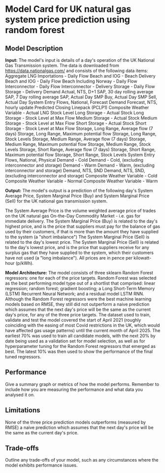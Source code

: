 # Model Card for UK natural gas system price prediction using random forest

## Model Description

**Input:** The model's input is details of a day's operation of the UK National Gas Transmission system. The data is downloaded from https://data.nationalgas.com/ and consists of the following data items:
Aggregate LNG Importations - Daily Flow
Beach and IOG - Beach Delivery
Beach and IOG - Daily Flow
Beach Including Norway - Daily Flow
Interconnector - Daily Flow
Interconnector - Delivery
Storage - Daily Flow
Storage - Delivery
Demand Actual, NTS, D+1
SAP, 30 day rolling average
SAP, 7 Day rolling average
SAP, Actual Day
SMP Buy, Actual Day
SMP Sell, Actual Day
System Entry Flows, National, Forecast
Demand Forecast, NTS, hourly update
Predicted Closing Linepack (PCLP1)
Composite Weather Variable - Actual
LNG Stock Level
Long Storage - Actual Stock
Long Storage - Stock Level at Max Flow
Medium Storage - Actual Stock
Medium Storage - Stock Level at Max Flow
Short Storage - Actual Stock
Short Storage - Stock Level at Max Flow
Storage, Long Range, Average flow (7 days)
Storage, Long Range, Maximum potential flow
Storage, Long Range, Stock Levels
Storage, Medium Range, Average flow (7 days)
Storage, Medium Range, Maximum potential flow
Storage, Medium Range, Stock Levels
Storage, Short Range, Average flow (7 days)
Storage, Short Range, Maximum potential flow
Storage, Short Range, Stock Levels
System Entry Flows, National, Physical
Demand - Cold
Demand - Cold, (excluding interconnector and storage)
Demand - Warm
Demand - Warm, (excluding interconnector and storage)
Demand, NTS, SND
Demand, NTS, SND, (excluding interconnector and storage)
Composite Weather Variable - Cold
Composite Weather Variable - Normal
Composite Weather Variable - Warm

**Output:** The model's output is a prediction of the following day's System Average Price, System Marginal Price (Buy) and System Marginal Price (Sell) for the UK national gas transmission system.

The System Average Price is the volume weighted average price of trades on the UK natural gas On-the-Day Commodity Market - i.e. gas for immediate delivery. The System Marginal Price (Buy) is related to the day's highest price, and is the price that suppliers must pay for the balance of gas used by their customers, if that is more than the amount they have supplied to the system (a "short imbalance") The System Marginal Price (Sell) is related to the day's lowest price. The System Marginal Price (Sell) is related to the day's lowest price, and is the price that suppliers receive for any surplus gas that they have supplied to the system, which their customers have not used (a "long imbalance"). All prices are in pence per kilowatt-hour (p/kWh).

**Model Architecture:** The model consists of three sklearn Random Forest regressors: one for each of the price targets. Random Forest was selected as the best performing model type out of a shortlist that comprised: linear regression; random forest; gradient boosting; a Long Short-Term Memory (LSTM) Recurrent Neural Network; and a residual model LSTM RNN. Although the Random Forest regressors were the best machine learning models based on RMSE, they still did not outperform a naive prediction which assumes that the next day's price will be the same as the current day's price, for any of the three price targets.
The dataset used to train, validate and test the model covered the start of April 2021 (roughly coinciding with the easing of most Covid restrictions in the UK, which would have affected gas usage patterns) until the current month of April 2025. The earliest 70% was used to train all candidate models, with the next 20% by date being used as a validation set for model selection, as well as for hyperparameter tuning for the Random Forest regressors that emerged as best. The latest 10% was then used to show the performance of the final tuned regressors.



## Performance

Give a summary graph or metrics of how the model performs. Remember to include how you are measuring the performance and what data you analysed it on. 

## Limitations

None of the three price prediction models outperforms (measured by RMSE) a naive prediction which assumes that the next day's price will be the same as the current day's price.

## Trade-offs

Outline any trade-offs of your model, such as any circumstances where the model exhibits performance issues. 
